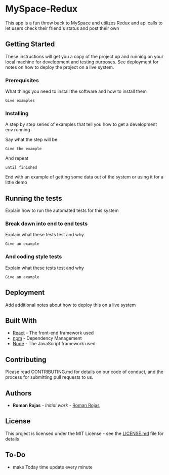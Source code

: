 # MySpace-Redux

This app is a fun throw back to MySpace and utilizes Redux and api calls to let users check their friend's status and post their own

## Getting Started

These instructions will get you a copy of the project up and running on your local machine for development and testing purposes. See deployment for notes on how to deploy the project on a live system.

### Prerequisites

What things you need to install the software and how to install them

```
Give examples
```

### Installing

A step by step series of examples that tell you how to get a development env running

Say what the step will be

```
Give the example
```

And repeat

```
until finished
```

End with an example of getting some data out of the system or using it for a little demo

## Running the tests

Explain how to run the automated tests for this system

### Break down into end to end tests

Explain what these tests test and why

```
Give an example
```

### And coding style tests

Explain what these tests test and why

```
Give an example
```

## Deployment

Add additional notes about how to deploy this on a live system

## Built With

* [React](https://github.com/facebook/react) - The front-end framework used
* [npm](https://www.npmjs.com) - Dependency Management
* [Node](https://nodejs.org/en/) - The JavaScript framework used

## Contributing

Please read CONTRIBUTING.md for details on our code of conduct, and the process for submitting pull requests to us.

## Authors

* **Roman Rojas** - *Initial work* - [Roman Rojas](https://github.com/Rrojaski)

## License

This project is licensed under the MIT License - see the [LICENSE.md](LICENSE.md) file for details


## To-Do

* make Today time update every minute